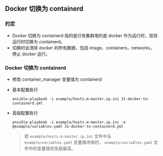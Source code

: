 ## Docker 切换为 containerd

### 约定

- Docker 切换为 containerd 指的是已有集群用的是 docker 作为运行时，现将运行时切换为 containerd。
- 切换时会清除 docker 的所有数据，包括 image、containers，networks，停止 docker 运行。

### Docker 切换为 containerd

- 修改 container_manager 变量值为 containerd

- 基本配置执行
  ```
  ansible-playbook -i example/hosts.m-master.ip.ini 31-docker-to-containerd.yml
  ```

- 高级配置执行
  ```
  ansible-playbook -i example/hosts.m-master.ip.ini -e @example/variables.yaml 31-docker-to-containerd.yml
  ```
  > 若 `example/hosts.m-master.ip.ini` 文件中与 `example/variables.yaml` 变量值冲突时， `example/variables.yaml` 文件中的变量值优先级最高。